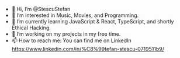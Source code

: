 - 👋 Hi, I’m @StescuStefan
- 👀 I’m interested in Music, Movies, and Programming.
- 🌱 I’m currently learning JavaScript & React, TypeScript, and shortly Ethical Hacking.
- 💞️ I’m working on my projects in my free time.
- 📫 How to reach me: You can find me on LinkedIn https://www.linkedin.com/in/%C8%99tefan-stescu-0719511b9/

<!---
StescuStefan/StescuStefan is a ✨ special ✨ repository because its `README.md` (this file) appears on your GitHub profile.
You can click the Preview link to take a look at your changes.
--->
